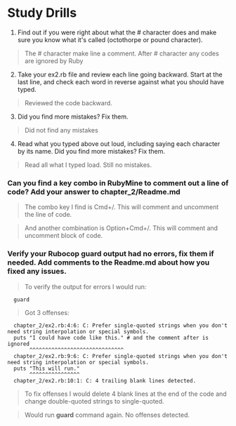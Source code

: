 # Study Drills

1) Find out if you were right about what the # character does and make sure you know what it's called (octothorpe or pound character).

> The # character make line a comment. After # character any codes are ignored by Ruby

2) Take your ex2.rb file and review each line going backward. Start at the last line, and check each word in reverse against what you should have typed.

> Reviewed the code backward.

3) Did you find more mistakes? Fix them.

> Did not find any mistakes

4) Read what you typed above out loud, including saying each character by its name. Did you find more mistakes? Fix them.

> Read all what I typed load. Still no mistakes.

### Can you find a key combo in RubyMine to comment out a line of code? Add your answer to chapter_2/Readme.md

> The combo key I find is Cmd+/. This will comment and uncomment the line of code.

> And another combination is Option+Cmd+/. This will comment and uncomment block of code.

### Verify your Rubocop guard output had no errors, fix them if needed.  Add comments to the Readme.md about how you fixed any issues.

> To verify the output for errors I would run:

      guard
      
> Got 3 offenses:
    
      chapter_2/ex2.rb:4:6: C: Prefer single-quoted strings when you don't need string interpolation or special symbols.
      puts "I could have code like this." # and the comment after is ignored
           ^^^^^^^^^^^^^^^^^^^^^^^^^^^^^^
      chapter_2/ex2.rb:9:6: C: Prefer single-quoted strings when you don't need string interpolation or special symbols.
      puts "This will run."
           ^^^^^^^^^^^^^^^^
      chapter_2/ex2.rb:10:1: C: 4 trailing blank lines detected.
      
> To fix offenses I would delete 4 blank lines at the end of the code and change double-quoted strings to single-quoted.

> Would run **guard** command again. No offenses detected.
